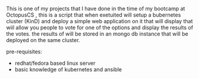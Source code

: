 This is one of my projects that I have done in the time of my bootcamp at OctopusCS , 
this is a script that when exetuited will setup a bubernetes cluster (KinD) and deploy a simple web application on it that will display that wiil allow you people to vote for one of the options and display the results of the votes.
the results of will be stored in an mongo db instance that will be deployed on the same cluster.

pre-requisites:
- redhat/fedora based linux server 
- basic knowledge of kubernetes and ansible